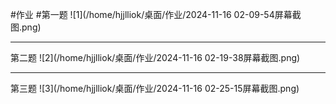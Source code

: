 #作业
#第一题
![1](/home/hjjlliok/桌面/作业/2024-11-16 02-09-54屏幕截图.png)

---

第二题
![2](/home/hjjlliok/桌面/作业/2024-11-16 02-19-38屏幕截图.png)

---

第三题
![3](/home/hjjlliok/桌面/作业/2024-11-16 02-25-15屏幕截图.png)


